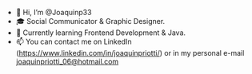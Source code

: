 - 👋 Hi, I’m @Joaquinp33
- 🎓 Social Communicator & Graphic Designer.
- 📘 Currently learning Frontend Development & Java.
- 📫 You can contact me on LinkedIn (https://www.linkedin.com/in/joaquinpriotti/) or in my personal e-mail joaquinpriotti_06@hotmail.com
<!---
Joaquinp33/Joaquinp33 is a ✨ special ✨ repository because its `README.md` (this file) appears on your GitHub profile.
You can click the Preview link to take a look at your changes.
--->

